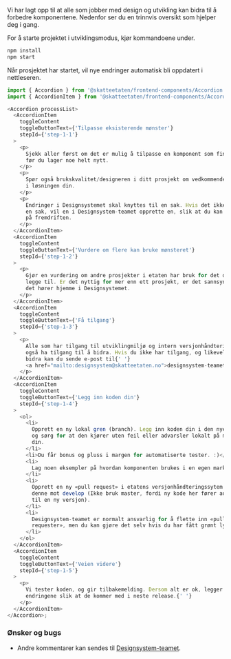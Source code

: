 Vi har lagt opp til at alle som jobber med design og utvikling kan bidra til å forbedre komponentene. Nedenfor ser du en trinnvis oversikt som hjelper deg i gang.

For å starte projektet i utviklingsmodus, kjør kommandoene under.

```bash noeditor
npm install
npm start
```

Når prosjektet har startet, vil nye endringer automatisk bli oppdatert i nettleseren.

```js noeditor beskrivelse
import { Accordion } from '@skatteetaten/frontend-components/Accordion';
import { AccordionItem } from '@skatteetaten/frontend-components/Accordion/AccordionItem';

<Accordion processList>
  <AccordionItem
    toggleContent
    toggleButtonText={'Tilpasse eksisterende mønster'}
    stepId={'step-1-1'}
  >
    <p>
      Sjekk aller først om det er mulig å tilpasse en komponent som finnes fra
      før du lager noe helt nytt.
    </p>
    <p>
      Spør også brukskvalitet/designeren i ditt prosjekt om vedkommende er enig
      i løsningen din.
    </p>
    <p>
      Endringer i Designsystemet skal knyttes til en sak. Hvis det ikke finnes
      en sak, vil en i Designsystem-teamet opprette en, slik at du kan følge med
      på fremdriften.
    </p>
  </AccordionItem>
  <AccordionItem
    toggleContent
    toggleButtonText={'Vurdere om flere kan bruke mønsteret'}
    stepId={'step-1-2'}
  >
    <p>
      Gjør en vurdering om andre prosjekter i etaten har bruk for det du vil
      legge til. Er det nyttig for mer enn ett prosjekt, er det sannsynlig at
      det hører hjemme i Designsystemet.
    </p>
  </AccordionItem>
  <AccordionItem
    toggleContent
    toggleButtonText={'Få tilgang'}
    stepId={'step-1-3'}
  >
    <p>
      Alle som har tilgang til utviklingmiljø og intern versjonhåndtering vil
      også ha tilgang til å bidra. Hvis du ikke har tilgang, og likevel ønsker å
      bidra kan du sende e-post til{' '}
      <a href="mailto:designsystem@skatteetaten.no">designsystem-teamet</a>
    </p>
  </AccordionItem>
  <AccordionItem
    toggleContent
    toggleButtonText={'Legg inn koden din'}
    stepId={'step-1-4'}
  >
    <ol>
      <li>
        Opprett en ny lokal gren (branch). Legg inn koden din i den nye grenen,
        og sørg for at den kjører uten feil eller advarsler lokalt på maskinen
        din.
      </li>
      <li>Du får bonus og pluss i margen for automatiserte tester. :)</li>
      <li>
        Lag noen eksempler på hvordan komponenten brukes i en egen markdown-fil.
      </li>
      <li>
        Opprett en ny «pull request» i etatens versjonhåndteringssytem og rett
        denne mot develop (Ikke bruk master, fordi ny kode her fører automatisk
        til en ny versjon).
      </li>
      <li>
        Designsystem-teamet er normalt ansvarlig for å flette inn «pull
        requester», men du kan gjøre det selv hvis du har fått grønt lys.
      </li>
    </ol>
  </AccordionItem>
  <AccordionItem
    toggleContent
    toggleButtonText={'Veien videre'}
    stepId={'step-1-5'}
  >
    <p>
      Vi tester koden, og gir tilbakemelding. Dersom alt er ok, legger vi inn
      endringene slik at de kommer med i neste release.{' '}
    </p>
  </AccordionItem>
</Accordion>;
```

### Ønsker og bugs

- Andre kommentarer kan sendes til [Designsystem-teamet](mailto:designsystem@skatteetaten.no).
